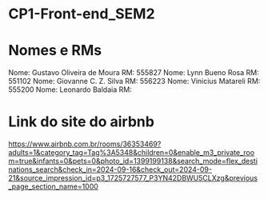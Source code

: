 # CP1-Front-end_SEM2
# Nomes e RMs
Nome: Gustavo Oliveira de Moura RM: 555827 Nome: Lynn Bueno Rosa RM: 551102 Nome: Giovanne C. Z. Silva RM: 556223 Nome: Vinicius Matareli RM: 555200 Nome: Leonardo Baldaia RM:
# Link do site do airbnb
<a>https://www.airbnb.com.br/rooms/36353469?adults=1&category_tag=Tag%3A5348&children=0&enable_m3_private_room=true&infants=0&pets=0&photo_id=1399199138&search_mode=flex_destinations_search&check_in=2024-09-16&check_out=2024-09-21&source_impression_id=p3_1725727577_P3YN42DBWU5CLXzg&previous_page_section_name=1000</a>
